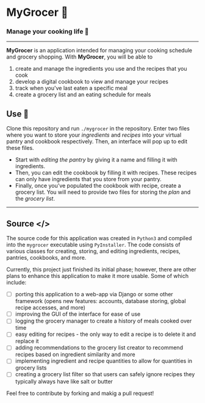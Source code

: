 # MyGrocer 🥗
### Manage your cooking life 🥄

----------------------------------------

**MyGrocer** is an application intended for managing your cooking schedule and grocery shopping. With **MyGrocer**, you will be able to 
1. create and manage the ingredients you use and the recipes that you cook
2. develop a digital cookbook to view and manage your recipes 
3. track when you've last eaten a specific meal
4. create a grocery list and an eating schedule for meals

## Use 🥣
Clone this repository and run `./mygrocer` in the repository. Enter two files where you want to store your *ingredients* and *recipes* into your virtual pantry and cookbook respectively. Then, an interface will pop up to edit these files. 

- Start with *editing the pantry* by giving it a name and filling it with ingredients. 
- Then, you can edit the cookbook by filling it with recipes. These recipes can only have ingredients that you store from your pantry. 
- Finally, once you've populated the cookbook with recipe, create a grocery list. You will need to provide two files for storing the *plan* and the *grocery list*.

----------------------------------------

## Source </>
The source code for this application was created in `Python3` and compiled into the `mygrocer` executable using `PyInstaller`. The code consists of various classes for creating, storing, and editing ingredients, recipes, pantries, cookbooks, and more. 

Currently, this project just finished its initial phase; however, there are other plans to enhance this application to make it more usable. Some of which include:
- [ ] porting this application to a web-app via Django or some other framework (opens new features: accounts, database storing, global recipe accesses, and more)
- [ ] improving the GUI of the interface for ease of use
- [ ] logging the grocery manager to create a history of meals cooked over time
- [ ] easy editing for recipes - the only way to edit a recipe is to delete it and replace it
- [ ] adding recommendations to the grocery list creator to recommend recipes based on ingredient similarity and more
- [ ] implementing ingredient and recipe quantities to allow for quantities in grocery lists
- [ ] creating a grocery list filter so that users can safely ignore recipes they typically always have like salt or butter

Feel free to contribute by forking and makig a pull request!